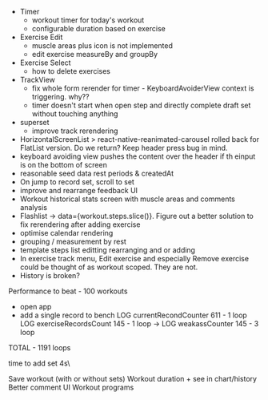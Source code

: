 - Timer
  - workout timer for today's workout
  - configurable duration based on exercise
- Exercise Edit
  - muscle areas plus icon is not implemented
  - edit exercise measureBy and groupBy
- Exercise Select
  - how to delete exercises
- TrackView
  - fix whole form rerender for timer - KeyboardAvoiderView context is triggering. why??
  - timer doesn't start when open step and directly complete draft set without touching anything
- superset
  - improve track rerendering
- HorizontalScreenList > react-native-reanimated-carousel rolled back for FlatList version. Do we return? Keep header press bug in mind.
- keyboard avoiding view pushes the content over the header if th einput is on the bottom of screen
- reasonable seed data rest periods & createdAt
- On jump to record set, scroll to set
- improve and rearrange feedback UI
- Workout historical stats screen with muscle areas and comments analysis
- Flashlist -> data={workout.steps.slice()}. Figure out a better solution to fix rerendering after adding exercise
- optimise calendar rendering
- grouping / measurement by rest
- template steps list editting rearranging and or adding
- In exercise track menu, Edit exercise and especially Remove exercise could be thought of as workout scoped. They are not.
- History is broken?

Performance to beat -
100 workouts

- open app
- add a single record to bench
  LOG currentRecondCounter 611 - 1 loop
  LOG exerciseRecordsCount 145 - 1 loop
  -> LOG weakassCounter 145 - 3 loop

TOTAL - 1191 loops

time to add set 4s\

Save workout (with or without sets)
Workout duration + see in chart/history
Better comment UI
Workout programs
